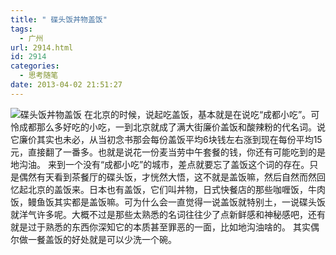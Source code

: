 ```yaml
---
title: " 碟头饭丼物盖饭"
tags:
  - 广州
url: 2914.html
id: 2914
categories:
  - 思考随笔
date: 2013-04-02 21:51:27
---
```


![](../../../images/2013/04/dietoufan-600x417.jpg "碟头饭丼物盖饭") 在北京的时候，说起吃盖饭，基本就是在说吃“成都小吃”。可怜成都那么多好吃的小吃，一到北京就成了满大街廉价盖饭和酸辣粉的代名词。说它廉价其实也未必，从当初念书那会每份盖饭平均6块钱左右涨到现在每份平均15元，直接翻了一番多。也就是说花一份麦当劳中午套餐的钱，你还有可能吃到的是地沟油。 来到一个没有“成都小吃”的城市，差点就要忘了盖饭这个词的存在。只是偶然有天看到茶餐厅的碟头饭，才恍然大悟，这不就是盖饭嘛，然后自然而然回忆起北京的盖饭来。日本也有盖饭，它们叫丼物，日式快餐店的那些咖喱饭，牛肉饭，鳗鱼饭其实都是盖饭嘛。可为什么会一直觉得一说盖饭就特别土，一说碟头饭就洋气许多呢。大概不过是那些太熟悉的名词往往少了点新鲜感和神秘感吧，还有就是过于熟悉的东西你深知它的本质甚至罪恶的一面，比如地沟油啥的。 其实偶尔做一餐盖饭的好处就是可以少洗一个碗。